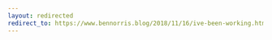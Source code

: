 ```yaml
---
layout: redirected
redirect_to: https://www.bennorris.blog/2018/11/16/ive-been-working.html
---
```

